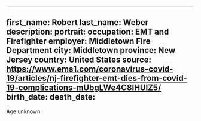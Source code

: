 ---
first_name: Robert
last_name: Weber
description: 
portrait: 
occupation: EMT and Firefighter
employer: Middletown Fire Department
city: Middletown
province: New Jersey
country: United States
source: https://www.ems1.com/coronavirus-covid-19/articles/nj-firefighter-emt-dies-from-covid-19-complications-mUbgLWe4C8IHUlZ5/
birth_date: 
death_date: 
--

Age unknown.